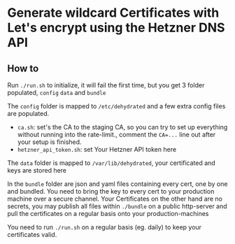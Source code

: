 # Generate wildcard Certificates with Let's encrypt using the Hetzner DNS API

## How to
Run `./run.sh` to initialize, it will fail the first time, but you get 3 folder populated, `config` `data` and `bundle`


The `config` folder is mapped to `/etc/dehydrated` and a few extra config files are populated.

 - `ca.sh`: set's the CA to the staging CA, so you can try to set up everything without running into the rate-limit., comment the `CA=...` line out after your setup is finished.
 - `hetzner_api_token.sh`: set Your Hetzner API token here
 
 The `data` folder is mapped to `/var/lib/dehydrated`, your certificated and keys are stored here
 
 In the `bundle` folder are json and yaml files containing every cert, one by one and bundled.
 You need to bring the key to every cert to your production machine over a secure channel. Your Certificates on the other hand are no secrets, you may publish all files within `./bundle` on a public http-server and pull the certificates on a regular basis onto your production-machines
 
 You need to run `./run.sh` on a regular basis (eg. daily) to keep your certificates valid.       